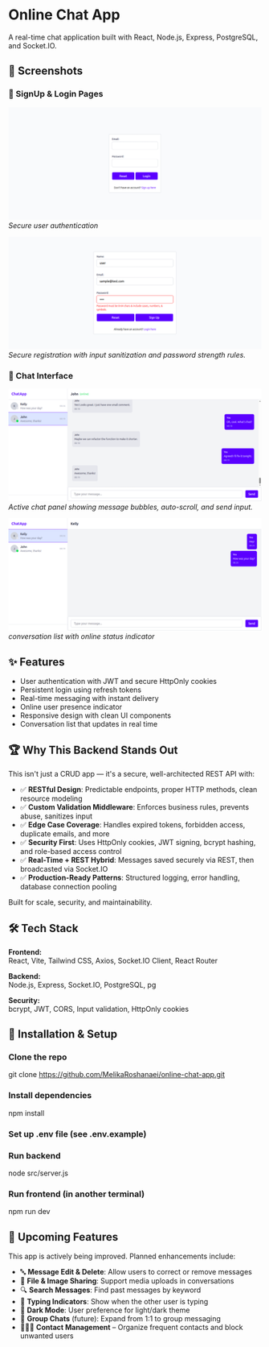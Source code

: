 # Online Chat App

A real-time chat application built with React, Node.js, Express, PostgreSQL, and Socket.IO.

## 📸 Screenshots

### 🔐 SignUp & Login Pages

![Login Page](/screenshots/login.png)
_Secure user authentication_

![SignUp Page](/screenshots/signup.png)
_Secure registration with input sanitization and password strength rules._

### 💬 Chat Interface

![Chat Interface](screenshots/chat2.png)
_Active chat panel showing message bubbles, auto-scroll, and send input._

![Chat Interface](screenshots/chat1.png)
_conversation list with online status indicator_

## ✨ Features

- User authentication with JWT and secure HttpOnly cookies
- Persistent login using refresh tokens
- Real-time messaging with instant delivery
- Online user presence indicator
- Responsive design with clean UI components
- Conversation list that updates in real time

## 🏆 Why This Backend Stands Out

This isn't just a CRUD app — it's a secure, well-architected REST API with:

- ✅ **RESTful Design**: Predictable endpoints, proper HTTP methods, clean resource modeling
- ✅ **Custom Validation Middleware**: Enforces business rules, prevents abuse, sanitizes input
- ✅ **Edge Case Coverage**: Handles expired tokens, forbidden access, duplicate emails, and more
- ✅ **Security First**: Uses HttpOnly cookies, JWT signing, bcrypt hashing, and role-based access control
- ✅ **Real-Time + REST Hybrid**: Messages saved securely via REST, then broadcasted via Socket.IO
- ✅ **Production-Ready Patterns**: Structured logging, error handling, database connection pooling

Built for scale, security, and maintainability.

## 🛠️ Tech Stack

**Frontend:**  
React, Vite, Tailwind CSS, Axios, Socket.IO Client, React Router

**Backend:**  
Node.js, Express, Socket.IO, PostgreSQL, pg

**Security:**  
bcrypt, JWT, CORS, Input validation, HttpOnly cookies

## 🚀 Installation & Setup

### Clone the repo

git clone https://github.com/MelikaRoshanaei/online-chat-app.git

### Install dependencies

npm install

### Set up .env file (see .env.example)

### Run backend

node src/server.js

### Run frontend (in another terminal)

npm run dev

## 🚧 Upcoming Features

This app is actively being improved. Planned enhancements include:

- 🔤 **Message Edit & Delete**: Allow users to correct or remove messages
- 📎 **File & Image Sharing**: Support media uploads in conversations
- 🔍 **Search Messages**: Find past messages by keyword
- 🤖 **Typing Indicators**: Show when the other user is typing
- 🌙 **Dark Mode**: User preference for light/dark theme
- 👥 **Group Chats** (future): Expand from 1:1 to group messaging
- 🧑‍🤝‍🧑 **Contact Management** – Organize frequent contacts and block unwanted users
